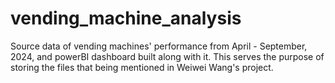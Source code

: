 # vending_machine_analysis
Source data of vending machines' performance from April - September, 2024, and powerBI dashboard built along with it. This serves the purpose of storing the files that being mentioned in Weiwei Wang's project.
